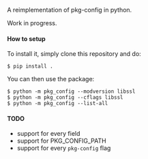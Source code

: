 A reimplementation of pkg-config in python.

Work in progress.

#### How to setup

To install it, simply clone this repository and do:

	$ pip install .

You can then use the package:

	$ python -m pkg_config --modversion libssl
	$ python -m pkg_config --cflags libssl
	$ python -m pkg_config --list-all

#### TODO

* support for every field
* support for PKG_CONFIG_PATH
* support for every `pkg-config` flag
